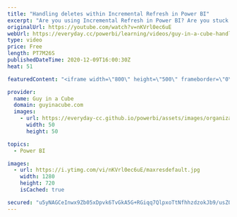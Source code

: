 ```yaml
---
title: "Handling deletes within Incremental Refresh in Power BI"
excerpt: "Are you using Incremental Refresh in Power BI? Are you stuck with how to handle deletes? Patrick has a great technique you can use to not only handle deletes, but also more easily handle updates with your partitions.  Download sample: https://guyinacu.be/handledeletessample  📢 Become a member: https://guyinacu.be/membership"
originalUrl: https://youtube.com/watch?v=nKVrl0ec6uE
webUrl: https://everyday.cc/powerbi/learning/videos/guy-in-a-cube-handling-deletes-within-incremental-refresh-in-power-bi/
type: video
price: Free
length: PT7M26S
publishedDateTime: 2020-12-09T16:00:30Z
heat: 51

featuredContent: "<iframe width=\"800\" height=\"500\" frameborder=\"0\" src=\"https://www.youtube.com/embed/nKVrl0ec6uE\" allow=\"accelerometer; autoplay; encrypted-media; gyroscope; picture-in-picture\" allowfullscreen></iframe>"

provider:
  name: Guy in a Cube
  domain: guyinacube.com
  images:
    - url: https://everyday-cc.github.io/powerbi/assets/images/organizations/guyinacube.com-50x50.jpg
      width: 50
      height: 50

topics:
  - Power BI

images:
  - url: https://i.ytimg.com/vi/nKVrl0ec6uE/maxresdefault.jpg
    width: 1280
    height: 720
    isCached: true

secured: "u5yNAGCeInwx9Zb05xDpvk6TvGkA5G+RGiqq7QlpxoTtNfhhzdzokJb9/usZOd0tb7Fq63QLvI7lEF2Ht/vt4zdkZAaQgx5gQC7MNRARK/2D1v0dlPhudZRYKepA0ZJecnh20wqbJNpm4o4nGkG5lt8XlU2JTSHTbNBO72La7/FQfhVnIupz7/8Or8zGPEQz3L9KakYm9dA82Lv8DKl3K9P3pdVdW04rzAzNHDgZvLbRsZ4zrXd0l5WbtuMUzfvUvkaDKR5XyynFVJkXwntyxACdimRSD29ee/1tYCu+0jlFDsD0QF8OkorcjjXBo7kcnF0dpg4SVIFYBhmd04vaUqeDrQd/dbPPWqnpVhK2ukfpOw5f2OTiOBbon9Gn9d26U5C8vRJkNxHTAtQLwK7YNXMGfxlAWX0vlFbnVBL/MhY=;nNYBsIDPh1d4nIRiZaccCg=="
---
```


